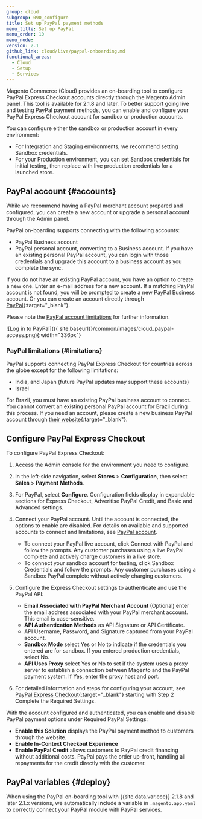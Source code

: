 ```yaml
---
group: cloud
subgroup: 090_configure
title: Set up PayPal payment methods
menu_title: Set up PayPal
menu_order: 10
menu_node:
version: 2.1
github_link: cloud/live/paypal-onboarding.md
functional_areas:
  - Cloud
  - Setup
  - Services
---
```


Magento Commerce (Cloud) provides an on-boarding tool to configure PayPal Express Checkout accounts directly through the Magento Admin panel. This tool is available for 2.1.8 and later. To better support going live and testing PayPal payment methods, you can enable and configure your PayPal Express Checkout account for sandbox or production accounts.

You can configure either the sandbox or production account in every environment:

* For Integration and Staging environments, we recommend setting Sandbox credentials.
* For your Production environment, you can set Sandbox credentials for initial testing, then replace with live production credentials for a launched store.

## PayPal account {#accounts}

While we recommend having a PayPal merchant account prepared and configured, you can create a new account or upgrade a personal account through the Admin panel.

PayPal on-boarding supports connecting with the following accounts:

* PayPal Business account
* PayPal personal account, converting to a Business account. If you have an existing personal PayPal account, you can login with those credentials and upgrade this account to a business account as you complete the sync.

If you do not have an existing PayPal account, you have an option to create a new one. Enter an e-mail address for a new account. If a matching PayPal account is not found, you will be prompted to create a new PayPal Business account. Or you can create an account directly through [PayPal](https://www.paypal.com/us/webapps/mpp/account-selection){:target="_blank"}.

Please note the [PayPal account limitations](#limitations) for further information.

![Log in to PayPal]({{ site.baseurl}}/common/images/cloud_paypal-access.png){:width="336px"}

### PayPal limitations {#limitations}

PayPal supports connecting PayPal Express Checkout for countries across the globe except for the following limitations:

* India, and Japan (future PayPal updates may support these accounts)
* Israel

For Brazil, you must have an existing PayPal business account to connect. You cannot convert an existing personal PayPal account for Brazil during this process. If you need an account, please create a new business PayPal account through [their website](https://www.paypal.com/us/webapps/mpp/account-selection){:target="_blank"}.

## Configure PayPal Express Checkout

To configure PayPal Express Checkout:

1. Access the Admin console for the environment you need to configure.
2. In the left-side navigation, select __Stores__ > __Configuration__, then select __Sales__ > __Payment Methods__.
3. For PayPal, select __Configure__. Configuration fields display in expandable sections for Express Checkout, Adveritise PayPal Credit, and Basic and Advanced settings.
4. Connect your PayPal account. Until the account is connected, the options to enable are disabled. For details on available and supported accounts to connect and limitations, see [PayPal account](#accounts).

    * To connect your PayPal live account, click Connect with PayPal and follow the prompts. Any customer purchases using a live PayPal complete and actively charge customers in a live store.
    * To connect your sandbox account for testing, click Sandbox Credentials and follow the prompts. Any customer purchases using a Sandbox PayPal complete without actively charging customers.

5. Configure the Express Checkout settings to authenticate and use the PayPal API:

    * __Email Associated with PayPal Merchant Account__ (Optional) enter the email address associated with your PayPal merchant account. This email is case-sensitive.
    * __API Authentication Methods__ as API Signature or API Certificate.
    * API Username, Password, and Signature captured from your PayPal account.
    * __Sandbox Mode__ select Yes or No to indicate if the credentials you entered are for sandbox. If you entered production credentials, select No.
    * __API Uses Proxy__ select Yes or No to set if the system uses a proxy server to establish a connection between Magento and the PayPal payment system. If Yes, enter the proxy host and port.
6. For detailed information and steps for configuring your account, see [PayPal Express Checkout](http://docs.magento.com/m2/ce/user_guide/payment/paypal-express-checkout.html){:target="_blank"} starting with Step 2 Complete the Required Settings.


With the account configured and authenticated, you can enable and disable PayPal payment options under Required PayPal Settings:

* __Enable this Solution__ displays the PayPal payment method to customers through the website.
* __Enable In-Context Checkout Experience__
* __Enable PayPal Credit__ allows customers to PayPal credit financing without additional costs. PayPal pays the order up-front, handling all repayments for the credit directly with the customer.

## PayPal variables {#deploy}
When using the PayPal on-boarding tool with {{site.data.var.ece}} 2.1.8 and later 2.1.x versions, we automatically include a variable in `.magento.app.yaml` to correctly connect your PayPal module with PayPal services.
